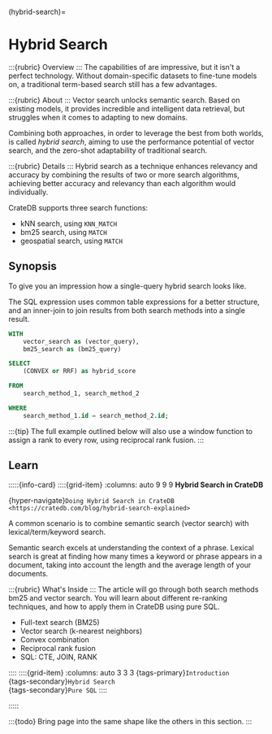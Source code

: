 (hybrid-search)=

# Hybrid Search

:::{rubric} Overview
:::
The capabilities of [](project:#vector-search) are impressive, but it isn't a
perfect technology. Without domain-specific datasets to fine-tune models
on, a traditional term-based search still has a few advantages.

:::{rubric} About
:::
Vector search unlocks semantic search. Based on existing models, it provides
incredible and intelligent data retrieval, but struggles when it comes to
adapting to new domains.

Combining both approaches, in order to leverage the best from both worlds, is
called _hybrid search_, aiming to use the performance potential of vector
search, and the zero-shot adaptability of traditional search.

:::{rubric} Details
:::
Hybrid search as a technique enhances relevancy and accuracy by combining the
results of two or more search algorithms, achieving better accuracy and relevancy
than each algorithm would individually.

CrateDB supports three search functions:

- kNN search, using `KNN_MATCH`
- bm25 search, using `MATCH`
- geospatial search, using `MATCH`


## Synopsis
To give you an impression how a single-query hybrid search looks like.

The SQL expression uses common table expressions for a better structure,
and an inner-join to join results from both search methods into a single
result.

```sql
WITH 
    vector_search as (vector_query),
    bm25_search as (bm25_query)

SELECT
    (CONVEX or RRF) as hybrid_score

FROM
    search_method_1, search_method_2

WHERE
    search_method_1.id = search_method_2.id;
```

:::{tip}
The full example outlined below will also use a window function to assign a
rank to every row, using reciprocal rank fusion.
:::


## Learn

:::::{info-card}
::::{grid-item}
:columns: auto 9 9 9
**Hybrid Search in CrateDB**

{hyper-navigate}`Doing Hybrid Search in CrateDB <https://cratedb.com/blog/hybrid-search-explained>`

A common scenario is to combine semantic search (vector search) with lexical/term/keyword
search.

Semantic search excels at understanding the context of a phrase. Lexical search
is great at finding how many times a keyword or phrase appears in a document, taking
into account the length and the average length of your documents.

:::{rubric} What's Inside
:::
The article will go through both search methods bm25 and vector search. You will learn
about different re-ranking techniques, and how to apply them in CrateDB using pure SQL.

- Full-text search (BM25)
- Vector search (k-nearest neighbors)
- Convex combination
- Reciprocal rank fusion
- SQL: CTE, JOIN, RANK 

::::
::::{grid-item}
:columns: auto 3 3 3
{tags-primary}`Introduction` \
{tags-secondary}`Hybrid Search` \
{tags-secondary}`Pure SQL`
::::

:::::


:::{todo}
Bring page into the same shape like the others in this section.
:::
